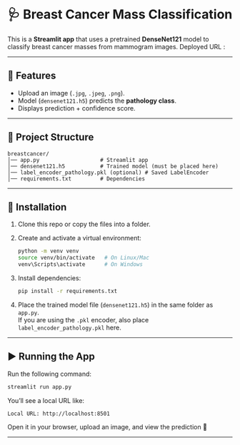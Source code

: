 # 🩺 Breast Cancer Mass Classification

This is a **Streamlit app** that uses a pretrained **DenseNet121** model to classify breast cancer masses from mammogram images.
Deployed URL : 

---

## 🚀 Features
- Upload an image (`.jpg`, `.jpeg`, `.png`).
- Model (`densenet121.h5`) predicts the **pathology class**.
- Displays prediction + confidence score.

---

## 📂 Project Structure
```
breastcancer/
│── app.py                   # Streamlit app
│── densenet121.h5           # Trained model (must be placed here)
│── label_encoder_pathology.pkl (optional) # Saved LabelEncoder
│── requirements.txt         # Dependencies
```

---

## 🔧 Installation

1. Clone this repo or copy the files into a folder.

2. Create and activate a virtual environment:
   ```bash
   python -m venv venv
   source venv/bin/activate   # On Linux/Mac
   venv\Scripts\activate      # On Windows
   ```

3. Install dependencies:
   ```bash
   pip install -r requirements.txt
   ```

4. Place the trained model file (`densenet121.h5`) in the same folder as `app.py`.  
   If you are using the `.pkl` encoder, also place `label_encoder_pathology.pkl` here.

---

## ▶️ Running the App
Run the following command:
```bash
streamlit run app.py
```

You’ll see a local URL like:
```
Local URL: http://localhost:8501
```

Open it in your browser, upload an image, and view the prediction 🎉

---

